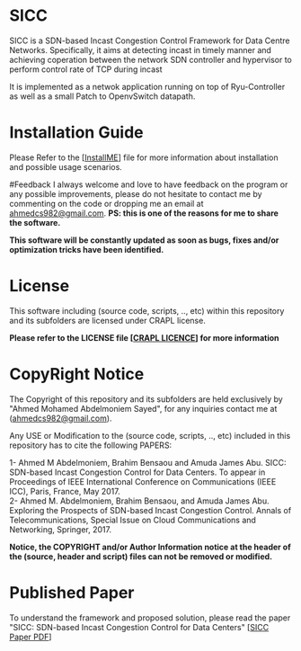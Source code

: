 # SICC
SICC is a SDN-based Incast Congestion Control Framework for Data Centre Networks. 
Specifically, it aims at detecting incast in timely manner and achieving coperation between the network SDN controller and hypervisor to perform control rate of TCP during incast 

It is implemented as a netwok application running on top of Ryu-Controller as well as a small Patch to OpenvSwitch datapath.

# Installation Guide
Please Refer to the \[[InstallME](InstallME.md)\] file for more information about installation and possible usage scenarios.

#Feedback
I always welcome and love to have feedback on the program or any possible improvements, please do not hesitate to contact me by commenting on the code or dropping me an email at ahmedcs982@gmail.com. **PS: this is one of the reasons for me to share the software.**  

**This software will be constantly updated as soon as bugs, fixes and/or optimization tricks have been identified.**


# License
This software including (source code, scripts, .., etc) within this repository and its subfolders are licensed under CRAPL license.

**Please refer to the LICENSE file \[[CRAPL LICENCE](LICENSE)\] for more information**


# CopyRight Notice
The Copyright of this repository and its subfolders are held exclusively by "Ahmed Mohamed Abdelmoniem Sayed", for any inquiries contact me at (ahmedcs982@gmail.com).

Any USE or Modification to the (source code, scripts, .., etc) included in this repository has to cite the following PAPERS:  

1- Ahmed M Abdelmoniem, Brahim Bensaou and Amuda James Abu. SICC: SDN-based Incast Congestion Control for Data Centers. To appear in Proceedings of IEEE International
Conference on Communications (IEEE ICC), Paris, France, May 2017.  
2- Ahmed M. Abdelmoniem, Brahim Bensaou, and Amuda James Abu. Exploring the Prospects of SDN-based Incast Congestion Control. Annals of Telecommunications, Special Issue on Cloud Communications and Networking, Springer, 2017.  

**Notice, the COPYRIGHT and/or Author Information notice at the header of the (source, header and script) files can not be removed or modified.**


# Published Paper
To understand the framework and proposed solution, please read the paper "SICC: SDN-based Incast Congestion Control for Data Centers" \[[SICC Paper PDF](download/SICC.pdf)\]
